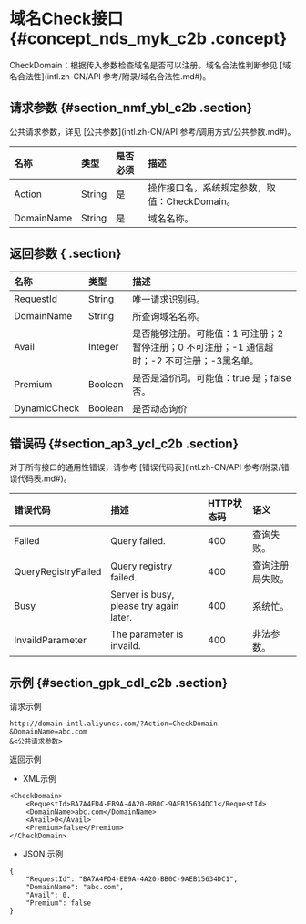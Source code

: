 # 域名Check接口 {#concept_nds_myk_c2b .concept}

CheckDomain：根据传入参数检查域名是否可以注册。域名合法性判断参见 [域名合法性](intl.zh-CN/API 参考/附录/域名合法性.md#)。

## 请求参数 {#section_nmf_ybl_c2b .section}

公共请求参数，详见 [公共参数](intl.zh-CN/API 参考/调用方式/公共参数.md#)。

|名称|类型|是否必须|描述|
|:-|:-|:---|:-|
|Action|String|是|操作接口名，系统规定参数，取值：CheckDomain。|
|DomainName|String|是|域名名称。|

## 返回参数 { .section}

|名称|类型|描述|
|:-|:-|:-|
|RequestId|String|唯一请求识别码。|
|DomainName|String|所查询域名名称。|
|Avail|Integer|是否能够注册。可能值：1 可注册；2暂停注册；0 不可注册；-1 通信超时；-2 不可注册；-3黑名单。|
|Premium|Boolean|是否是溢价词。可能值：true 是；false 否。|
|DynamicCheck|Boolean|是否动态询价|

## 错误码 {#section_ap3_ycl_c2b .section}

对于所有接口的通用性错误，请参考 [错误代码表](intl.zh-CN/API 参考/附录/错误代码表.md#)。

|错误代码|描述|HTTP状态码|语义|
|:---|:-|:------|:-|
|Failed|Query failed.|400|查询失败。|
|QueryRegistryFailed|Query registry failed.|400|查询注册局失败。|
|Busy|Server is busy, please try again later.|400|系统忙。|
|InvaildParameter|The parameter is invaild.|400|非法参数。|

## 示例 {#section_gpk_cdl_c2b .section}

请求示例

```
http://domain-intl.aliyuncs.com/?Action=CheckDomain
&DomainName=abc.com
&<公共请求参数>
```

返回示例

-   XML示例

```
<CheckDomain>
    <RequestId>BA7A4FD4-EB9A-4A20-BB0C-9AEB15634DC1</RequestId>
    <DomainName>abc.com</DomainName>
    <Avail>0</Avail>
    <Premium>false</Premium>
</CheckDomain>
```

-   JSON 示例

```
{
    "RequestId": "BA7A4FD4-EB9A-4A20-BB0C-9AEB15634DC1",
    "DomainName": "abc.com",
    "Avail": 0,
    "Premium": false
}
```


